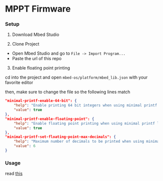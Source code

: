 # MPPT Firmware

### Setup

1. Download Mbed Studio

2. Clone Project

  - Open Mbed Studio and go to `File -> Import Program...`
  - Paste the url of this repo

3. Enable floating point printing

cd into the project and open `mbed-os/platform/mbed_lib.json` with your favorite editor

then, make sure to change the file so the following lines match

```json
"minimal-printf-enable-64-bit": {
    "help": "Enable printing 64 bit integers when using minimal printf library",
    "value": true
},
"minimal-printf-enable-floating-point": {
    "help": "Enable floating point printing when using minimal printf library",
    "value": true
},
"minimal-printf-set-floating-point-max-decimals": {
    "help": "Maximum number of decimals to be printed when using minimal printf library",
    "value": 6
}
```

### Usage

read [this](src/README.md)
